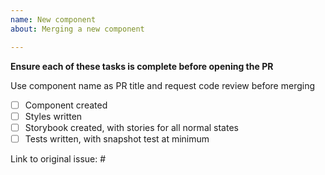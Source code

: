 ```yaml
---
name: New component
about: Merging a new component

---
```


**Ensure each of these tasks is complete before opening the PR**

Use component name as PR title and request code review before merging

-   [ ] Component created
-   [ ] Styles written
-   [ ] Storybook created, with stories for all normal states
-   [ ] Tests written, with snapshot test at minimum

Link to original issue: #
